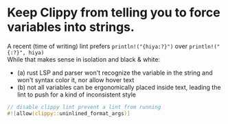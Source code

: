 

# Keep Clippy from telling you to force variables into strings.
A recent (time of writing) lint prefers `println!("{hiya:?}")` over `println!("{:?}", hiya)`  
While that makes sense in isolation and black & white:
 - (a) rust LSP and parser won't recognize the variable in the string and won't syntax color it, nor allow hover text
 - (b) not all variables can be ergonomically placed inside text, leading the lint to push for a kind of inconsistent style

```rust
// disable clippy lint prevent a lint from running
#![allow(clippy::uninlined_format_args)]
```

